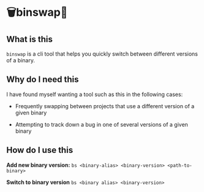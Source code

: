 # 🗑️binswap🔀

## What is this

`binswap` is a cli tool that helps you quickly switch between different versions of a binary.

## Why do I need this

I have found myself wanting a tool such as this in the following cases:

- Frequently swapping between projects that use a different version of a given binary

- Attempting to track down a bug in one of several versions of a given binary

## How do I use this

**Add new binary version:**
`bs <binary-alias> <binary-version> <path-to-binary>`

**Switch to binary version**
`bs <binary alias> <binary-version>`
